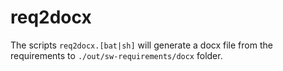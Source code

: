 # req2docx

The scripts ```req2docx.[bat|sh]``` will generate a docx file from the requirements to ```./out/sw-requirements/docx``` folder.
